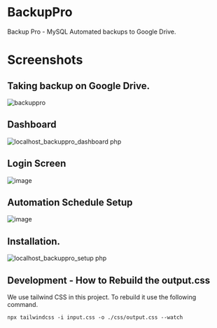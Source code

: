 # BackupPro 
Backup Pro - MySQL Automated backups to Google Drive. 

# Screenshots 

## Taking backup on Google Drive. 
![backuppro](https://github.com/shishirraven/backuppro/assets/4470383/4f29a94f-cabd-406b-932f-1349b9f60752)

## Dashboard 
![localhost_backuppro_dashboard php](https://github.com/shishirraven/backuppro/assets/4470383/8459c940-d903-44f0-b436-6bd019da61d3)

## Login Screen
![image](https://github.com/shishirraven/backuppro/assets/4470383/b6f26cfb-83d7-4f05-a672-5002bce6a909)

## Automation Schedule Setup
![image](https://github.com/shishirraven/backuppro/assets/4470383/a6bfe987-1095-4044-b7c4-0f600001cb32)

## Installation.
![localhost_backuppro_setup php](https://github.com/shishirraven/backuppro/assets/4470383/9bb880c6-4309-4442-a449-268ddf890ae8)


## Development - How to Rebuild the output.css 

We use tailwind CSS in this project. To rebuild it use the following command. 

```
npx tailwindcss -i input.css -o ./css/output.css --watch
```



